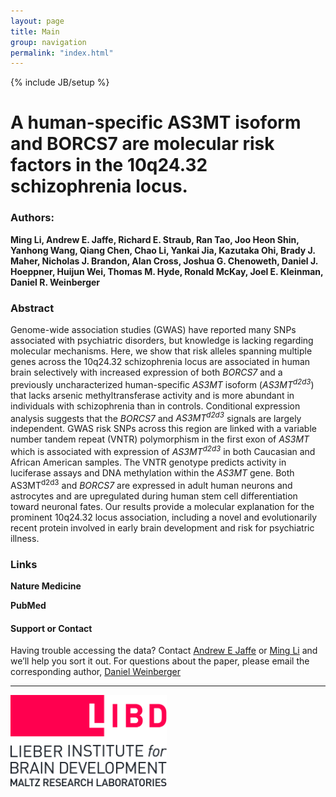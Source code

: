 ```yaml
---
layout: page
title: Main
group: navigation
permalink: "index.html"
---
```

{% include JB/setup %}

A human-specific AS3MT isoform and BORCS7 are molecular risk factors in the 10q24.32 schizophrenia locus.
==============

### Authors: 

**Ming Li, Andrew E. Jaffe, Richard E. Straub, Ran Tao, Joo Heon Shin, Yanhong Wang, Qiang Chen, Chao Li, Yankai Jia, Kazutaka Ohi, Brady J. Maher, Nicholas J. Brandon, Alan Cross, Joshua G. Chenoweth, Daniel J. Hoeppner, Huijun Wei, Thomas M. Hyde, Ronald McKay, Joel E. Kleinman, Daniel R. Weinberger**

### Abstract

Genome-wide association studies (GWAS) have reported many SNPs associated with psychiatric disorders, but knowledge is lacking regarding molecular mechanisms. Here, we show that risk alleles spanning multiple genes across the 10q24.32 schizophrenia locus are associated in human brain selectively with increased expression of both *BORCS7* and a previously uncharacterized human-specific *AS3MT* isoform (*AS3MT<sup>d2d3</sup>*) that lacks arsenic methyltransferase activity and is more abundant in individuals with schizophrenia than in controls. Conditional expression analysis suggests that the *BORCS7* and *AS3MT<sup>d2d3</sup>* signals are largely independent. GWAS risk SNPs across this region are linked with a variable number tandem repeat (VNTR) polymorphism in the first exon of *AS3MT* which is associated with expression of *AS3MT<sup>d2d3</sup>* in both Caucasian and African American samples. The VNTR genotype predicts activity in luciferase assays and DNA methylation within the *AS3MT* gene. Both AS3MT<sup>d2d3</sup> and *BORCS7* are expressed in adult human neurons and astrocytes and are upregulated during human stem cell differentiation toward neuronal fates. Our results provide a molecular explanation for the prominent 10q24.32 locus association, including a novel and evolutionarily recent protein involved in early brain development and risk for psychiatric illness.

### Links

**Nature Medicine**

**PubMed**

#### Support or Contact

Having trouble accessing the data? Contact [Andrew E Jaffe](mailto:andrew.jaffe@libd.org) or [Ming Li](mailto:ming.li@libd.org) and we’ll help you sort it out. For questions about the paper, please email the corresponding author, [Daniel Weinberger](mailto:drweinberger@libd.org) 

------------------
<a href="http://libd.org">
<img src="images/LIBD_logo.jpg" alt="Drawing" style="width: 250px;"/>
